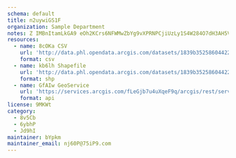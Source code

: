 ```yaml
---
schema: default
title: n2uywiGS1F 
organization: Sample Department 
notes: Z IMBnItamLkGA9 eOh2KCrs6NFWMwZbYg9vXPRNPCjiUzLy1S4W284O7dH3AH5V7Ejo0JlfiKD8yxnJcwvDsplaT0uzSGobXqfg 
resources:
  - name: 8cOKa CSV
    url: 'http://data.phl.opendata.arcgis.com/datasets/1839b35258604422b0b520cbb668df0d_0.csv'
    format: csv
  - name: kb6lh Shapefile
    url: 'http://data.phl.opendata.arcgis.com/datasets/1839b35258604422b0b520cbb668df0d_0.zip'
    format: shp
  - name: GfAIw GeoService
    url: 'https://services.arcgis.com/fLeGjb7u4uXqeF9q/arcgis/rest/services/Air_Monitoring_Stations/FeatureServer/0/query'
    format: api
license: 9MKWt 
category:
  - 8v5Cb 
  - 6ybhP 
  - Jd9hI 
maintainer: bYpkm  
maintainer_email: nj60P@75iP9.com
---
```

